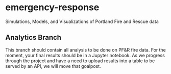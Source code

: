# emergency-response

Simulations, Models, and Visualizations of Portland Fire and Rescue data

## Analytics Branch

This branch should contain all analysis to be done on PF&R fire data.  For the
moment, your final results should be in a Jupyter notebook.  As we progress
through the project and have a need to upload results into a table to be served
by an API, we will move that goalpost.